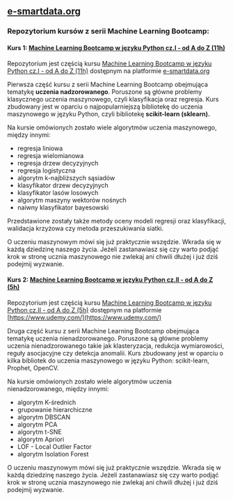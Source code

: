 ## [e-smartdata.org](https://e-smartdata.org/)
### Repozytorium kursów z serii Machine Learning Bootcamp:

#### Kurs 1: [Machine Learning Bootcamp w języku Python cz.I - od A do Z (11h)](https://e-smartdata.teachable.com/p/machine-learning-bootcamp-w-jezyku-python-cz-i-od-a-do-z)
Repozytorium jest częścią kursu [Machine Learning Bootcamp w języku Python cz.I - od A do Z (11h)](https://e-smartdata.teachable.com/p/machine-learning-bootcamp-w-jezyku-python-cz-i-od-a-do-z) dostępnym na platformie [e-smartdata.org](https://e-smartdata.org/)

Pierwsza część kursu z serii Machine Learning Bootcamp obejmująca tematykę **uczenia nadzorowanego**. Poruszone są główne problemy klasycznego uczenia maszynowego, czyli klasyfikacja oraz regresja. Kurs zbudowany jest w oparciu o najpopularniejszą bibliotekę do uczenia maszynowego w języku Python, czyli bibliotekę **scikit-learn (sklearn).**

Na kursie omówionych zostało wiele algorytmów uczenia maszynowego, między innymi:
* regresja liniowa
* regresja wielomianowa
* regresja drzew decyzyjnych
* regresja logistyczna
* algorytm k-najbliższych sąsiadów
* klasyfikator drzew decyzyjnych
* klasyfikator lasów losowych
* algorytm maszyny wektorów nośnych
* naiwny klasyfikator bayesowski

Przedstawione zostały także metody oceny modeli regresji oraz klasyfikacji, walidacja krzyżowa czy metoda przeszukiwania siatki.

O uczeniu maszynowym mówi się już praktycznie wszędzie. Wkrada się w każdą dziedzinę naszego życia. Jeżeli zastanawiasz się czy warto podjąć krok w stronę ucznia maszynowego nie zwlekaj ani chwili dłużej i już dziś podejmij wyzwanie.

#### Kurs 2: [Machine Learning Bootcamp w języku Python cz.II - od A do Z (5h)](https://www.udemy.com/course/machine-learning-bootcamp-w-jezyku-python-ii/?couponCode=NEWCOURSE)
Repozytorium jest częścią kursu [Machine Learning Bootcamp w języku Python cz.II - od A do Z (5h)](https://www.udemy.com/course/machine-learning-bootcamp-w-jezyku-python-ii/?couponCode=NEWCOURSE) dostępnym na platformie [https://www.udemy.com/](https://www.udemy.com/)

Druga część kursu z serii Machine Learning Bootcamp obejmująca tematykę uczenia nienadzorowanego. Poruszone są główne problemy uczenia nienadzorowanego takie jak klasteryzacja, redukcja wymiarowości, reguły asocjacyjne czy detekcja anomalii. Kurs zbudowany jest w oparciu o kilka bibliotek do uczenia maszynowego w języku Python: scikit-learn, Prophet, OpenCV.

Na kursie omówionych zostało wiele algorytmów uczenia nienadzorowanego, między innymi:
* algorytm K-średnich
* grupowanie hierarchiczne
* algorytm DBSCAN
* algorytm PCA
* algorytm t-SNE
* algorytm Apriori
* LOF - Local Outlier Factor
* algorytm Isolation Forest

O uczeniu maszynowym mówi się już praktycznie wszędzie. Wkrada się w każdą dziedzinę naszego życia. Jeżeli zastanawiasz się czy warto podjąć krok w stronę ucznia maszynowego nie zwlekaj ani chwili dłużej i już dziś podejmij wyzwanie.
